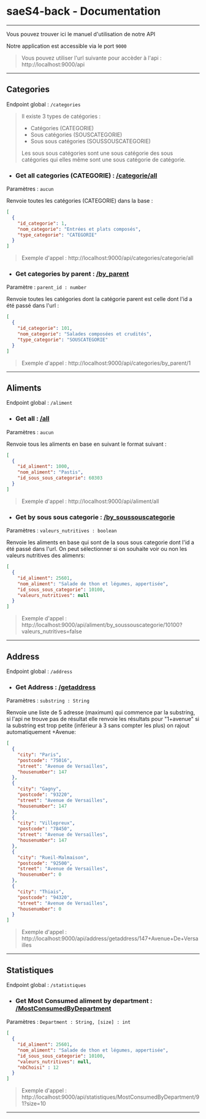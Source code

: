 # saeS4-back - Documentation

---

Vous pouvez trouver ici le manuel d'utilisation de notre API 

Notre application est accessible via le port `9000`
> Vous pouvez utiliser l'url suivante pour accèder à l'api :
> http://localhost:9000/api

---
## Categories

Endpoint global : `/categories`

> Il existe 3 types de catégories : 
> - Catégories (CATEGORIE)
> - Sous catégories (SOUSCATEGORIE)
> - Sous sous catégories (SOUSSOUSCATEGORIE)
> 
> Les sous sous catégories sont une sous catégorie des sous catégories qui elles 
> même sont une sous catégorie de catégorie.


- ### Get all categories (CATEGORIE) : [/categorie/all](http://localhost:9000/api/categories/categorie/all)

Paramètres : `aucun`

Renvoie toutes les catégories (CATEGORIE) dans la base :
```json
[
  {
    "id_categorie": 1,
    "nom_categorie": "Entrées et plats composés",
    "type_categorie": "CATEGORIE"
  }
]
```
> Exemple d'appel : http://localhost:9000/api/categories/categorie/all


- ### Get categories by parent : [/by_parent](http://localhost:9000/api/categories/by_parent/1)

Paramètre : `parent_id : number`

Renvoie toutes les catégories dont la catégorie parent est celle dont l'id a été passé dans l'url :
```json
[
  {
    "id_categorie": 101,
    "nom_categorie": "Salades composées et crudités",
    "type_categorie": "SOUSCATEGORIE"
  }
]
```
> Exemple d'appel : http://localhost:9000/api/categories/by_parent/1


---
## Aliments

Endpoint global : `/aliment`


- ### **Get all :** [/all](http://localhost:9000/api/aliment/all)

Paramètres : `aucun`

Renvoie tous les aliments en base en suivant le format suivant :
```json
[
  {
    "id_aliment": 1000,
    "nom_aliment": "Pastis",
    "id_sous_sous_categorie": 60303
  }
]
```
> Exemple d'appel : http://localhost:9000/api/aliment/all


- ### **Get by sous sous categorie :** [/by_soussouscategorie](http://localhost:9000/api/aliment/by_soussouscategorie/10100?valeurs_nutritives=false)

Paramètres : `valeurs_nutritives : boolean`

Renvoie les aliments en base qui sont de la sous sous categorie dont l'id a été passé dans l'url.
On peut sélectionner si on souhaite voir ou non les valeurs nutritives des alimenrs:
```json
[
  {
    "id_aliment": 25601,
    "nom_aliment": "Salade de thon et légumes, appertisée",
    "id_sous_sous_categorie": 10100,
    "valeurs_nutritives": null
  }
]
```
> Exemple d'appel : http://localhost:9000/api/aliment/by_soussouscategorie/10100?valeurs_nutritives=false
---

## Address

Endpoint global : `/address`


- ### **Get Address :** [/getaddress](http://localhost:9000/api/address/getaddress/1+Avenue)


Paramètres : `substring : String`

Renvoie une liste de 5 adresse (maximum) qui commence par la substring, si l'api ne trouve pas de résultat elle renvoie les résultats 
pour "1+avenue" si la substring est trop petite (inférieur à 3 sans compter les plus) on rajout automatiquement +Avenue:
```json
[
  {
    "city": "Paris",
    "postcode": "75016",
    "street": "Avenue de Versailles",
    "housenumber": 147
  },
  {
    "city": "Gagny",
    "postcode": "93220",
    "street": "Avenue de Versailles",
    "housenumber": 147
  },
  {
    "city": "Villepreux",
    "postcode": "78450",
    "street": "Avenue de Versailles",
    "housenumber": 147
  },
  {
    "city": "Rueil-Malmaison",
    "postcode": "92500",
    "street": "Avenue de Versailles",
    "housenumber": 0
  },
  {
    "city": "Thiais",
    "postcode": "94320",
    "street": "Avenue de Versailles",
    "housenumber": 0
  }
]

```
> Exemple d'appel : http://localhost:9000/api/address/getaddress/147+Avenue+De+Versailles
---

## Statistiques

Endpoint global : `/statistiques`


- ### **Get Most Consumed aliment by department :** [/MostConsumedByDepartment](http://localhost:9000/api/address/getaddress/1+Avenue)


Paramètres : `Department : String,
              [size] : int`

```json
[
  {
    "id_aliment": 25601,
    "nom_aliment": "Salade de thon et légumes, appertisée",
    "id_sous_sous_categorie": 10100,
    "valeurs_nutritives": null,
    "nbChoisi" : 12
  }
]
```
> Exemple d'appel : http://localhost:9000/api/statistiques/MostConsumedByDepartment/91?size=10
---
